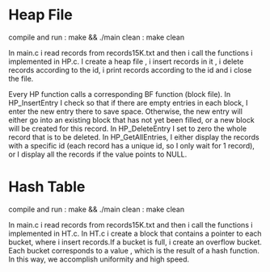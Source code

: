 # Heap File 
compile and run : make && ./main
clean : make clean

In main.c i read records from records15K.txt and then i call the functions i implemented in HP.c.
I create a heap file , i insert records in it , i delete records according to the id, i print records according to the id and i close the file.

Every HP function calls a corresponding BF function (block file).
In HP_InsertEntry I check so that if there are empty entries in each block, I enter the new entry there to save space. Otherwise, the new entry will either go into an existing block that has not yet been filled, or a new block will be created for this record. In HP_DeleteEntry I set to zero the whole record that is to be deleted.
In HP_GetAllEntries, I either display the records with a specific id (each record has a unique id, so I only wait for 1 record), or I display all the records if the value points to NULL.

# Hash Table 
compile and run : make && ./main
clean : make clean

In main.c i read records from records15K.txt and then i call the functions i implemented in HT.c.
In HT.c i create a block that contains a pointer to each bucket, where i insert records.If a bucket is full, i create an overflow bucket.
Each bucket corresponds to a value , which is the result of a hash function.
In this way, we accomplish uniformity and high speed.
